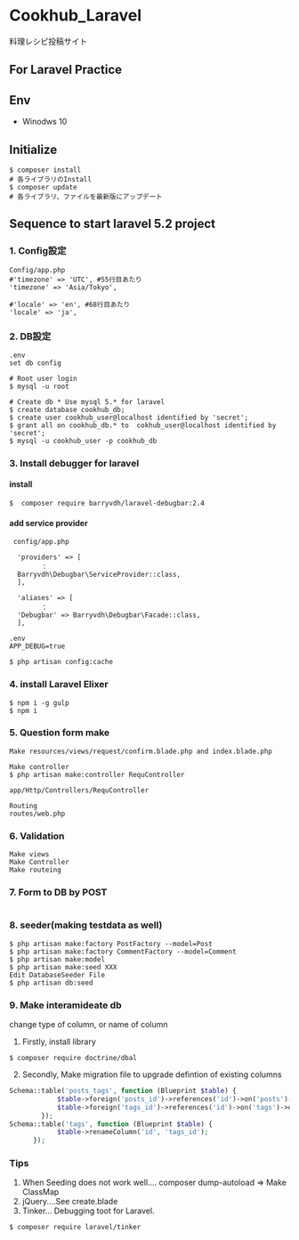 # Cookhub_Laravel
料理レシピ投稿サイト

## For Laravel Practice

## Env
- Winodws 10

## Initialize
```
$ composer install
# 各ライブラリのInstall
$ composer update
# 各ライブラリ、ファイルを最新版にアップデート
```
## Sequence to start laravel 5.2 project
### 1. Config設定
```
Config/app.php
#'timezone' => 'UTC', #55行目あたり
'timezone' => 'Asia/Tokyo',

#'locale' => 'en', #68行目あたり
'locale' => 'ja',

```

### 2. DB設定
```
.env
set db config
```

```
# Root user login
$ mysql -u root 

# Create db * Use mysql 5.* for laravel
$ create database cookhub_db;
$ create user cookhub_user@localhost identified by 'secret';
$ grant all on cookhub_db.* to  cokhub_user@localhost identified by 'secret';
$ mysql -u cookhub_user -p cookhub_db
```

### 3. Install debugger for laravel
#### install
```
$  composer require barryvdh/laravel-debugbar:2.4
```

#### add service provider
```
 config/app.php

  'providers' => [
        ：
  Barryvdh\Debugbar\ServiceProvider::class,
  ],

  'aliases' => [
        ：
  'Debugbar' => Barryvdh\Debugbar\Facade::class,
  ],

.env
APP_DEBUG=true

$ php artisan config:cache
```

### 4. install Laravel Elixer
```
$ npm i -g gulp
$ npm i
```

### 5. Question form make
```
Make resources/views/request/confirm.blade.php and index.blade.php

Make controller
$ php artisan make:controller RequController

app/Http/Controllers/RequController

Routing
routes/web.php
```

### 6. Validation 
```
Make views
Make Controller
Make routeing
```

### 7. Form to DB by POST
```

```

### 8. seeder(making testdata as well)
```
$ php artisan make:factory PostFactory --model=Post
$ php artisan make:factory CommentFactory --model=Comment
$ php artisan make:model 
$ php artisan make:seed XXX
Edit DatabaseSeeder File 
$ php artisan db:seed
```

### 9. Make interamideate db
change type of column, or name of column
1. Firstly, install library
```
$ composer require doctrine/dbal
```
2. Secondly, Make migration file to upgrade defintion of existing columns
```php
Schema::table('posts_tags', function (Blueprint $table) {
            $table->foreign('posts_id')->references('id')->on('posts')->onDelete('cascade');
            $table->foreign('tags_id')->references('id')->on('tags')->onDelete('cascade');
        });
Schema::table('tags', function (Blueprint $table) {
            $table->renameColumn('id', 'tags_id');
      });
```

### Tips
1. When Seeding does not work well....
   composer dump-autoload => Make ClassMap
2. jQuery....See create.blade 
3. Tinker... Debugging toot for Laravel.
```
$ composer require laravel/tinker
```